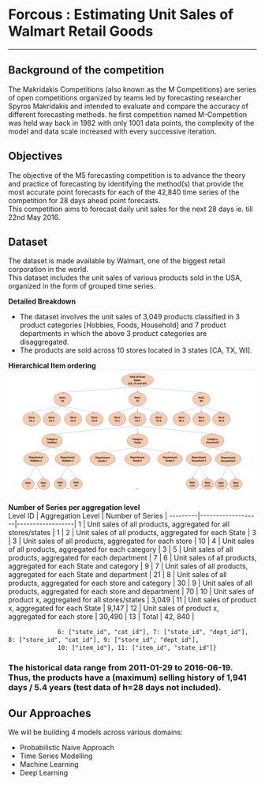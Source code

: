 # Forcous : Estimating Unit Sales of Walmart Retail Goods
---
## Background of the competition
The Makridakis Competitions (also known as the M Competitions) are series of open competitions organized by teams led by forecasting researcher Spyros Makridakis and intended to evaluate and compare the accuracy of different forecasting methods. he first competition named M-Competition was held way back in 1982 with only 1001 data points, the complexity of the model and data scale increased with every successive iteration.

## Objectives
The objective of the M5 forecasting competition is to advance the theory and practice of forecasting by identifying the method(s) that provide the most accurate point forecasts for each of the 42,840 time series of the competition for 28 days ahead point forecasts. <br>
This competition aims to forecast daily unit sales for the next 28 days ie. till 22nd May 2016.

## Dataset
The dataset is made available by Walmart, one of the biggest retail corporation in the world. <br>
This dataset includes the unit sales of various products sold in the USA, organized in the form of grouped time series. <br>

<b>Detailed Breakdown</b> <br>
- The dataset involves the unit sales of 3,049 products classified in 3 product categories [Hobbies, Foods, Household] and 7 product departments in which the above 3 product categories are disaggregated.<br>
- The products are sold across 10 stores located in 3 states [CA, TX, WI].

<b> Hierarchical Item ordering </b>
<img src="items_tree.png"></img>

<b> Number of Series per aggregation level </b> <br>
Level ID | Aggregation Level | Number of Series |
---------|-------------------|------------------|
1 | Unit sales of all products, aggregated for all stores/states | 1 |
2 | Unit sales of all products, aggregated for each State | 3 |
3 | Unit sales of all products, aggregated for each store | 10 |
4 | Unit sales of all products, aggregated for each category | 3 |
5 | Unit sales of all products, aggregated for each department | 7 |
6 | Unit sales of all products, aggregated for each State and category | 9 |
7 | Unit sales of all products, aggregated for each State and department | 21 |
8 | Unit sales of all products, aggregated for each store and category | 30 |
9 | Unit sales of all products, aggregated for each store and department | 70 |
10 | Unit sales of product x, aggregated for all stores/states | 3,049 |
11 | Unit sales of product x, aggregated for each State | 9,147 |
12 | Unit sales of product x, aggregated for each store | 30,490 |
13 | Total | 42, 840 |

```level_groupings = {2: ["state_id"], 3: ["store_id"], 4: ["cat_id"], 5: ["dept_id"], 
              6: ["state_id", "cat_id"], 7: ["state_id", "dept_id"], 8: ["store_id", "cat_id"], 9: ["store_id", "dept_id"],
              10: ["item_id"], 11: ["item_id", "state_id"]}
```
### The historical data range from 2011-01-29 to 2016-06-19. Thus, the products have a (maximum) selling history of 1,941  days / 5.4 years (test data of h=28 days not included). 

## Our Approaches
We will be building 4 models across various domains: <br>
- Probabilistic Naive Approach
- Time Series Modelling
- Machine Learning 
- Deep Learning
